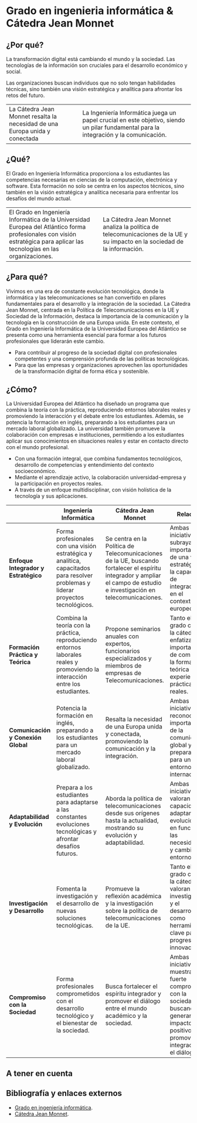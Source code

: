 # Grado en ingenieria informática & Cátedra Jean Monnet

## ¿Por qué?

La transformación digital está cambiando el mundo y la sociedad. Las tecnologías de la información son cruciales para el desarrollo económico y social.

Las organizaciones buscan individuos que no solo tengan habilidades técnicas, sino también una visión estratégica y analítica para afrontar los retos del futuro.

|||
|-|-|
La Cátedra Jean Monnet resalta la necesidad de una Europa unida y conectada|La Ingeniería Informática juega un papel crucial en este objetivo, siendo un pilar fundamental para la integración y la comunicación.

## ¿Qué?

El Grado en Ingeniería Informática proporciona a los estudiantes las competencias necesarias en ciencias de la computación, electrónica y software. Esta formación no solo se centra en los aspectos técnicos, sino también en la visión estratégica y analítica necesaria para enfrentar los desafíos del mundo actual. 

|||
|-|-|
El Grado en Ingeniería Informática de la Universidad Europea del Atlántico forma profesionales con visión estratégica para aplicar las tecnologías en las organizaciones.|La Cátedra Jean Monnet analiza la política de telecomunicaciones de la UE y su impacto en la sociedad de la información.


## ¿Para qué?

Vivimos en una era de constante evolución tecnológica, donde la informática y las telecomunicaciones se han convertido en pilares fundamentales para el desarrollo y la integración de la sociedad. La Cátedra Jean Monnet, centrada en la Política de Telecomunicaciones en la UE y Sociedad de la Información, destaca la importancia de la comunicación y la tecnología en la construcción de una Europa unida. En este contexto, el Grado en Ingeniería Informática de la Universidad Europea del Atlántico se presenta como una herramienta esencial para formar a los futuros profesionales que liderarán este cambio.

- Para contribuir al progreso de la sociedad digital con profesionales competentes y una comprensión profunda de las políticas tecnológicas.
- Para que las empresas y organizaciones aprovechen las oportunidades de la transformación digital de forma ética y sostenible.

## ¿Cómo?

La Universidad Europea del Atlántico ha diseñado un programa que combina la teoría con la práctica, reproduciendo entornos laborales reales y promoviendo la interacción y el debate entre los estudiantes. Además, se potencia la formación en inglés, preparando a los estudiantes para un mercado laboral globalizado. La universidad también promueve la colaboración con empresas e instituciones, permitiendo a los estudiantes aplicar sus conocimientos en situaciones reales y estar en contacto directo con el mundo profesional.

- Con una formación integral, que combina fundamentos tecnológicos, desarrollo de competencias y entendimiento del contexto socioeconómico.
- Mediante el aprendizaje activo, la colaboración universidad-empresa y la participación en proyectos reales.
- A través de un enfoque multidisciplinar, con visión holística de la tecnología y sus aplicaciones.

||Ingeniería Informática|Cátedra Jean Monnet|Relación|
|-|-|-|-|
**Enfoque Integrador y Estratégico**|Forma profesionales con una visión estratégica y analítica, capacitados para resolver problemas y liderar proyectos tecnológicos.|Se centra en la Política de Telecomunicaciones de la UE, buscando fortalecer el espíritu integrador y ampliar el campo de estudio e investigación en telecomunicaciones.|Ambas iniciativas subrayan la importancia de una visión estratégica y la capacidad de integración en el contexto europeo.
**Formación Práctica y Teórica**|Combina la teoría con la práctica, reproduciendo entornos laborales reales y promoviendo la interacción entre los estudiantes.|Propone seminarios anuales con expertos, funcionarios especializados y miembros de empresas de Telecomunicaciones.|Tanto el grado como la cátedra enfatizan la importancia de combinar la formación teórica con experiencias prácticas y reales.
**Comunicación y Conexión Global**|Potencia la formación en inglés, preparando a los estudiantes para un mercado laboral globalizado.|Resalta la necesidad de una Europa unida y conectada, promoviendo la comunicación y la integración.|Ambas iniciativas reconocen la importancia de la comunicación global y la preparación para un entorno internacional.
**Adaptabilidad y Evolución**|Prepara a los estudiantes para adaptarse a las constantes evoluciones tecnológicas y afrontar desafíos futuros.|Aborda la política de telecomunicaciones desde sus orígenes hasta la actualidad, mostrando su evolución y adaptabilidad.|Ambas iniciativas valoran la capacidad de adaptarse y evolucionar en función de las necesidades y cambios del entorno.
**Investigación y Desarrollo**|Fomenta la investigación y el desarrollo de nuevas soluciones tecnológicas.|Promueve la reflexión académica y la investigación sobre la política de telecomunicaciones de la UE.|Tanto el grado como la cátedra valoran la investigación y el desarrollo como herramientas clave para el progreso y la innovación.
**Compromiso con la Sociedad**|Forma profesionales comprometidos con el desarrollo tecnológico y el bienestar de la sociedad.|Busca fortalecer el espíritu integrador y promover el diálogo entre el mundo académico y la sociedad.|Ambas iniciativas muestran un fuerte compromiso con la sociedad, buscando generar un impacto positivo y promover la integración y el diálogo.

## A tener en cuenta

## Bibliografía y enlaces externos

- [Grado en ingeniería informática](https://www.uneatlantico.es/escuela-politecnica-superior/estudios-grado-oficial-en-ingenieria-informatica).
- [Cátedra Jean Monnet](https://www.uneatlantico.es/escuela-politecnica-superior/catedra-jean-monnet-politica-comunicaciones-y-sociedad-informacion).
